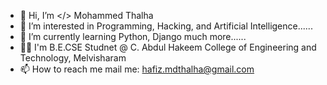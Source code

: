- 👋 Hi, I’m </> Mohammed Thalha 
- 👀 I’m interested in Programming, Hacking, and Artificial Intelligence......
- 🌱 I’m currently learning Python, Django much more......
- 👨‍🎓 I'm B.E.CSE Studnet @ C. Abdul Hakeem College of Engineering and Technology, Melvisharam
- 📫 How to reach me mail me: hafiz.mdthalha@gmail.com

<!---
Mohammed-Thalha/Mohammed-Thalha is a ✨ special ✨ repository because its `README.md` (this file) appears on your GitHub profile.
You can click the Preview link to take a look at your changes.
--->
